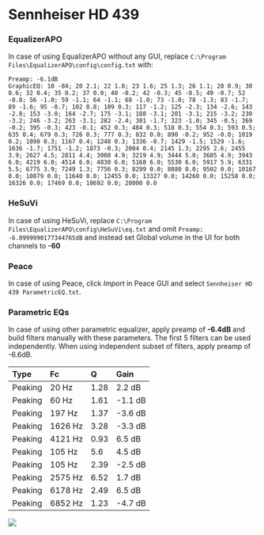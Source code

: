 # Sennheiser HD 439

### EqualizerAPO
In case of using EqualizerAPO without any GUI, replace `C:\Program Files\EqualizerAPO\config\config.txt`
with:
```
Preamp: -6.1dB
GraphicEQ: 10 -84; 20 2.1; 22 1.8; 23 1.6; 25 1.3; 26 1.1; 28 0.9; 30 0.6; 32 0.4; 35 0.2; 37 0.0; 40 -0.2; 42 -0.3; 45 -0.5; 49 -0.7; 52 -0.8; 56 -1.0; 59 -1.1; 64 -1.1; 68 -1.0; 73 -1.0; 78 -1.3; 83 -1.7; 89 -1.6; 95 -0.7; 102 0.8; 109 0.3; 117 -1.2; 125 -2.3; 134 -2.6; 143 -2.8; 153 -3.0; 164 -2.7; 175 -3.1; 188 -3.1; 201 -3.1; 215 -3.2; 230 -3.2; 246 -3.2; 263 -3.1; 282 -2.4; 301 -1.7; 323 -1.0; 345 -0.5; 369 -0.2; 395 -0.3; 423 -0.1; 452 0.3; 484 0.3; 518 0.3; 554 0.3; 593 0.5; 635 0.4; 679 0.3; 726 0.3; 777 0.3; 832 0.0; 890 -0.2; 952 -0.0; 1019 0.2; 1090 0.3; 1167 0.4; 1248 0.3; 1336 -0.7; 1429 -1.5; 1529 -1.6; 1636 -1.7; 1751 -1.2; 1873 -0.3; 2004 0.4; 2145 1.3; 2295 2.6; 2455 3.9; 2627 4.5; 2811 4.4; 3008 4.9; 3219 4.9; 3444 5.0; 3685 4.9; 3943 6.0; 4219 6.0; 4514 6.0; 4830 6.0; 5168 6.0; 5530 6.0; 5917 5.9; 6331 5.5; 6775 3.9; 7249 1.3; 7756 0.3; 8299 0.0; 8880 0.0; 9502 0.0; 10167 0.0; 10879 0.0; 11640 0.0; 12455 0.0; 13327 0.0; 14260 0.0; 15258 0.0; 16326 0.0; 17469 0.0; 18692 0.0; 20000 0.0
```

### HeSuVi
In case of using HeSuVi, replace `C:\Program Files\EqualizerAPO\config\HeSuVi\eq.txt` and omit `Preamp:
-6.0999990177344765dB` and instead set Global volume in the UI for both channels to **-60**

### Peace
In case of using Peace, click *Import* in Peace GUI and select `Sennheiser HD 439 ParametricEQ.txt`.

### Parametric EQs
In case of using other parametric equalizer, apply preamp of **-6.4dB** and build filters manually
with these parameters. The first 5 filters can be used independently.
When using independent subset of filters, apply preamp of -6.6dB.

| Type    | Fc      |    Q | Gain    |
|:--------|:--------|:-----|:--------|
| Peaking | 20 Hz   | 1.28 | 2.2 dB  |
| Peaking | 60 Hz   | 1.61 | -1.1 dB |
| Peaking | 197 Hz  | 1.37 | -3.6 dB |
| Peaking | 1626 Hz | 3.28 | -3.3 dB |
| Peaking | 4121 Hz | 0.93 | 6.5 dB  |
| Peaking | 105 Hz  | 5.6  | 4.5 dB  |
| Peaking | 105 Hz  | 2.39 | -2.5 dB |
| Peaking | 2575 Hz | 6.52 | 1.7 dB  |
| Peaking | 6178 Hz | 2.49 | 6.5 dB  |
| Peaking | 6852 Hz | 1.23 | -4.7 dB |

![](https://raw.githubusercontent.com/jaakkopasanen/AutoEq/master/results/innerfidelity/sbaf-serious/Sennheiser%20HD%20439/Sennheiser%20HD%20439.png)